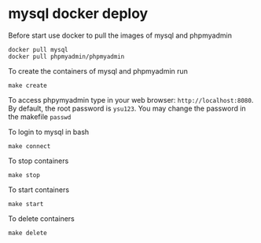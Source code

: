 # mysql docker deploy


Before start use docker to pull the images of mysql and phpmyadmin

    docker pull mysql
    docker pull phpmyadmin/phpmyadmin

To create the containers of mysql and phpmyadmin run

    make create

To access phpymyadmin type in your web browser: `http://localhost:8080`. By default, the root password is `ysu123`. You may change the password in the makefile `passwd`

To login to mysql in bash

    make connect

To stop containers

    make stop

To start containers

    make start

To delete containers

    make delete



